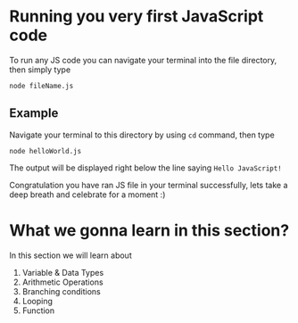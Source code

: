 # Running you very first JavaScript code
To run any JS code you can navigate your terminal into the file directory, then simply type
```
node fileName.js
```

## Example
Navigate your terminal to this directory by using `cd` command, then type
```
node helloWorld.js
```
The output will be displayed right below the line saying `Hello JavaScript!`

Congratulation you have ran JS file in your terminal successfully, lets take a deep breath and celebrate for a moment :)

# What we gonna learn in this section?
In this section we will learn about
1. Variable & Data Types
2. Arithmetic Operations
3. Branching conditions
4. Looping
5. Function